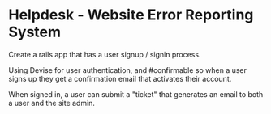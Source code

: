 # Helpdesk - Website Error Reporting System

Create a rails app that has a user signup / signin process.

Using Devise for user authentication, and #confirmable so when a user signs up they get a confirmation email that activates their account.

When signed in, a user can submit a "ticket" that generates an email to both a user and the site admin.
